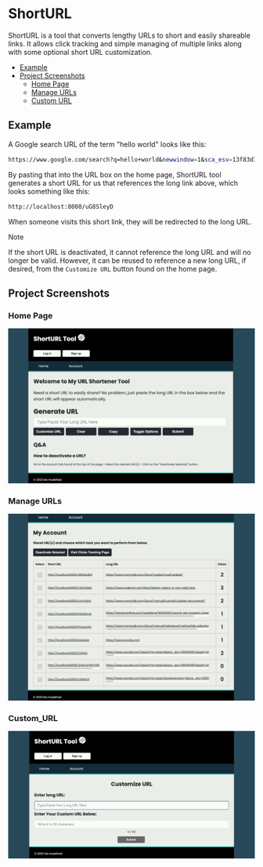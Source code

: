 # ShortURL

ShortURL is a tool that converts lengthy URLs to short and easily shareable links. It allows click tracking and simple managing of multiple links along with some optional short URL customization.

- [Example](#example)
- [Project Screenshots](#project-screenshots)
  - [Home Page](#home-page)
  - [Manage URLs](#manage-urls)
  - [Custom URL](#custom_url)

## Example

A Google search URL of the term "hello world" looks like this:

```sh
https://www.google.com/search?q=hello+world&newwindow=1&sca_esv=13f83d3e4d744b27&sxsrf=ADLYWIIB9cmrTgBZLn5P9inAvwhD0j_gSg%3A1718323180986&source=hp&ei=7IdrZt7FOfvA0PEPuImC2As&iflsig=AL9hbdgAAAAAZmuV_Pe6NxMZt1TbvnhIRmWP16kXWDyE&ved=0ahUKEwje67zW5NmGAxV7IDQIHbiEALsQ4dUDCBc&uact=5&oq=hello+world&gs_lp=Egdnd3Mtd2l6IgtoZWxsbyB3b3JsZDIIEAAYgAQYsQMyCBAuGIAEGLEDMggQABiABBixAzIIEAAYgAQYsQMyCBAAGIAEGLEDMggQABiABBixAzIFEC4YgAQyBRAAGIAEMgUQABiABDIFEAAYgARI8iRQAFjTH3AAeACQAQCYAVCgAe8FqgECMTG4AQPIAQD4AQGYAgugAqIGwgIREC4YgAQYsQMY0QMYgwEYxwHCAgsQABiABBixAxiDAcICDhAuGIAEGLEDGIMBGIoFwgIOEC4YgAQYsQMY0QMYxwHCAgsQLhiABBjRAxjHAcICDhAuGIAEGMcBGI4FGK8BwgILEC4YgAQYxwEYrwHCAg4QABiABBixAxiDARiKBcICCxAuGIAEGLEDGNQCmAMAkgcCMTGgB6uaAQ&sclient=gws-wiz
```

By pasting that into the URL box on the home page, ShortURL tool generates a short URL for us that references the long link above, which looks something like this:

```sh
http://localhost:8000/uG8SleyD
```

When someone visits this short link, they will be redirected to the long URL. 

> [!Note]
> If the short URL is deactivated, it cannot reference the long URL and will no longer be valid. However, it can be reused to reference a new long URL, if desired, from the `Customize URL` button found on the home page.

## Project Screenshots

### Home Page
![Home Page](Documents/home.png)


### Manage URLs
![Books](Documents/Manage_URLs.png)


### Custom_URL
![Authors](Documents/Custom_URL.png)

